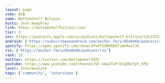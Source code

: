 ```yaml
---
layout: page
code: BSB
name: Bottomshelf Bitcoin
hosts: Josh Humphrey
link: https://bottomshelfbitcoin.com/
tier: 3
ios: https://podcasts.apple.com/us/podcast/bottomshelf-bitcoin/id1335227408
android: ['https://subscribeonandroid.com/anchor.fm/s/85e0e68/podcast/rss']
spotify: https://open.spotify.com/show/2PxHTIGRKR05TiWoRwsC3S
rss: ['https://anchor.fm/s/85e0e68/podcast/rss']
rank: 32
twitter: https://twitter.com/BottomshelfBTC
youtube: https://www.youtube.com/channel/UC-vAqJTaPrkCqD0zfpT_6PQ
level: Intermediate
tags: ['community', 'interviews']
---
```

